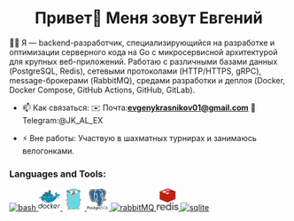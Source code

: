 <h1 align="center">Привет👋 Меня зовут Евгений</h1>
👨‍💻 Я — backend-разработчик, специализирующийся на разработке и оптимизации серверного кода на Go с микросервисной архитектурой для крупных веб-приложений. Работаю с различными базами данных (PostgreSQL, Redis), сетевыми протоколами (HTTP/HTTPS, gRPC), message-брокерами (RabbitMQ), средами разработки и деплоя (Docker, Docker Compose, GitHub Actions, GitHub, GitLab).

- 📫 Как связаться: ✉️ Почта:**evgenykrasnikov01@gmail.com** 📱 Telegram:@JK_AL_EX

- ⚡ Вне работы: Участвую в шахматных турнирах и занимаюсь велогонками.

<h3 align="left">Languages and Tools:</h3>
<p align="left"> <a href="https://www.gnu.org/software/bash/" target="_blank" rel="noreferrer"> <img src="https://www.vectorlogo.zone/logos/gnu_bash/gnu_bash-icon.svg" alt="bash" width="40" height="40"/> </a> <a href="https://www.docker.com/" target="_blank" rel="noreferrer"> <img src="https://raw.githubusercontent.com/devicons/devicon/master/icons/docker/docker-original-wordmark.svg" alt="docker" width="40" height="40"/> </a> <a href="https://golang.org" target="_blank" rel="noreferrer"> <img src="https://raw.githubusercontent.com/devicons/devicon/master/icons/go/go-original.svg" alt="go" width="40" height="40"/> </a> <a href="https://www.postgresql.org" target="_blank" rel="noreferrer"> <img src="https://raw.githubusercontent.com/devicons/devicon/master/icons/postgresql/postgresql-original-wordmark.svg" alt="postgresql" width="40" height="40"/> </a> <a href="https://www.rabbitmq.com" target="_blank" rel="noreferrer"> <img src="https://www.vectorlogo.zone/logos/rabbitmq/rabbitmq-icon.svg" alt="rabbitMQ" width="40" height="40"/> </a> <a href="https://redis.io" target="_blank" rel="noreferrer"> <img src="https://raw.githubusercontent.com/devicons/devicon/master/icons/redis/redis-original-wordmark.svg" alt="redis" width="40" height="40"/> </a> <a href="https://www.sqlite.org/" target="_blank" rel="noreferrer"> <img src="https://www.vectorlogo.zone/logos/sqlite/sqlite-icon.svg" alt="sqlite" width="40" height="40"/> </a> </p>
